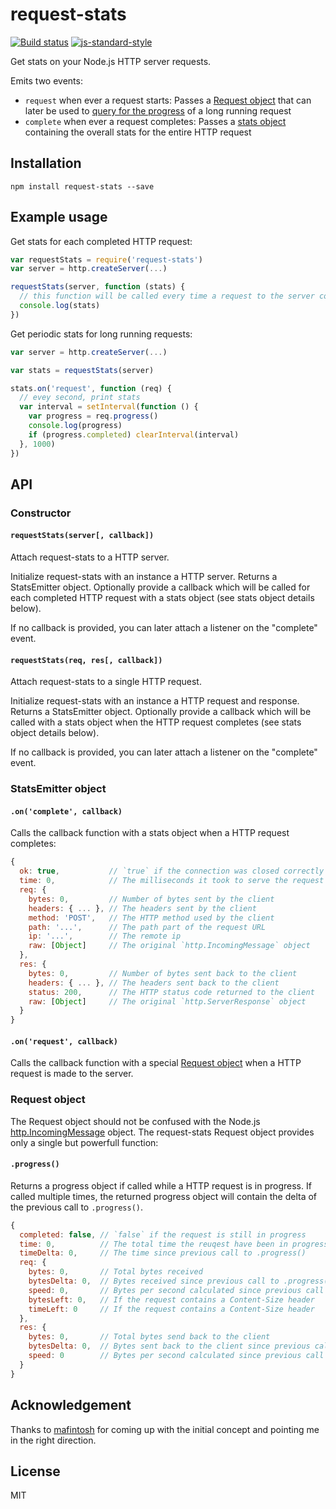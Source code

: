 # request-stats

[![Build status](https://travis-ci.org/watson/request-stats.svg?branch=master)](https://travis-ci.org/watson/request-stats)
[![js-standard-style](https://img.shields.io/badge/code%20style-standard-brightgreen.svg?style=flat)](https://github.com/feross/standard)

Get stats on your Node.js HTTP server requests.

Emits two events:

- `request` when ever a request starts: Passes a [Request object](#request-object) that can later be used to [query for the progress](#progress) of a long running request
- `complete` when ever a request completes: Passes a [stats object](#oncomplete-callback) containing the overall stats for the entire HTTP request

## Installation

```
npm install request-stats --save
```

## Example usage

Get stats for each completed HTTP request:

```javascript
var requestStats = require('request-stats')
var server = http.createServer(...)

requestStats(server, function (stats) {
  // this function will be called every time a request to the server completes
  console.log(stats)
})
```

Get periodic stats for long running requests:

```javascript
var server = http.createServer(...)

var stats = requestStats(server)

stats.on('request', function (req) {
  // evey second, print stats
  var interval = setInterval(function () {
    var progress = req.progress()
    console.log(progress)
    if (progress.completed) clearInterval(interval)
  }, 1000)
})
```

## API

### Constructor

#### `requestStats(server[, callback])`

Attach request-stats to a HTTP server.

Initialize request-stats with an instance a HTTP server. Returns a
StatsEmitter object. Optionally provide a callback which will be called
for each completed HTTP request with a stats object (see stats object
details below).

If no callback is provided, you can later attach a listener on the
"complete" event.

#### `requestStats(req, res[, callback])`

Attach request-stats to a single HTTP request.

Initialize request-stats with an instance a HTTP request and response.
Returns a StatsEmitter object. Optionally provide a callback which will
be called with a stats object when the HTTP request completes (see stats
object details below).

If no callback is provided, you can later attach a listener on the
"complete" event.

### StatsEmitter object

#### `.on('complete', callback)`

Calls the callback function with a stats object when a HTTP request
completes:

```javascript
{
  ok: true,           // `true` if the connection was closed correctly and `false` otherwise
  time: 0,            // The milliseconds it took to serve the request
  req: {
    bytes: 0,         // Number of bytes sent by the client
    headers: { ... }, // The headers sent by the client
    method: 'POST',   // The HTTP method used by the client
    path: '...',      // The path part of the request URL
    ip: '...',        // The remote ip
    raw: [Object]     // The original `http.IncomingMessage` object
  },
  res: {
    bytes: 0,         // Number of bytes sent back to the client
    headers: { ... }, // The headers sent back to the client
    status: 200,      // The HTTP status code returned to the client
    raw: [Object]     // The original `http.ServerResponse` object
  }
}
```

#### `.on('request', callback)`

Calls the callback function with a special [Request
object](#request-object) when a HTTP request is made to the server.

### Request object

The Request object should not be confused with the Node.js
[http.IncomingMessage](http://nodejs.org/api/http.html#http_http_incomingmessage)
object. The request-stats Request object provides only a single
but powerfull function:

#### `.progress()`

Returns a progress object if called while a HTTP request is in progress.
If called multiple times, the returned progress object will contain the
delta of the previous call to `.progress()`.

```javascript
{
  completed: false, // `false` if the request is still in progress
  time: 0,          // The total time the reuqest have been in progress
  timeDelta: 0,     // The time since previous call to .progress()
  req: {
    bytes: 0,       // Total bytes received
    bytesDelta: 0,  // Bytes received since previous call to .progress()
    speed: 0,       // Bytes per second calculated since previous call to .progress()
    bytesLeft: 0,   // If the request contains a Content-Size header
    timeLeft: 0     // If the request contains a Content-Size header
  },
  res: {
    bytes: 0,       // Total bytes send back to the client
    bytesDelta: 0,  // Bytes sent back to the client since previous call to .progress()
    speed: 0        // Bytes per second calculated since previous call to .progress()
  }
}
```

## Acknowledgement

Thanks to [mafintosh](https://github.com/mafintosh) for coming up with
the initial concept and pointing me in the right direction.

## License

MIT

